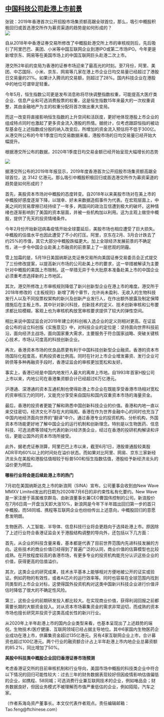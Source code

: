 <!--1594669922000-->
[中国科技公司赴港上市前景](https://cn.ft.com/story/001088517?full=y)
------

<div></div><div class="story-lead">张锐：2019年香港首次公开招股市场集资额高踞全球首位，那么，吸引中概股积极回归或首选港交所作为募资渠道的趋势是如何形成的？</div><div class=" story-image image"><img src="https://thumbor.ftacademy.cn/unsafe/1340x754/https://thumbor.ftacademy.cn/unsafe/picture/1/000089261_piclink.jpg"></div><div class="story-body"><div id="story-body-container"><p>自从2018年中香港证券交易所修改了中概股赴港交所上市的审核规则后，先后吸引了阿里巴巴、美团、小米等中国互联网企业到港IPO或第二市场IPO。今年更是新增京东、网易等在美国市场上的中国互联网巨头赴港二次上市。</p><p>港交所2年前的变局为香港的证券市场迎来了最高光的时刻。至7月份，阿里、美团、中芯国际、小米、京东、网易等几家在港上市企业日均交易量已经超过了港股日交易量的21%。如果计入腾讯的交易额，则超过了28%。国内科技企业在港股中的地位可谓举足轻重。</p><p>今年5月，恒生指数公司更是发布消息称将尽快调整指数权重，可能提高大医疗类企业、信息产业和可选消费股票的权重，这是恒生指数15年来最大的一次权重调整，其由金融地产为主的权重分配将首次做出重大变局。</p><p>而这一改变将直接影响恒生指数的上升空间和活跃度，更好地体现港股上市企业的组成特点同时也激起了更多资金流入港股的热情。据统计，仅考虑跟踪恒指的被动型基金在上述指数成分股的纳入改变后，所增加的资金流入预估将不低于300亿。从港交所公布的今年1季度日均交易数据来看，港股市场的日均交易量已经开始大幅提升。</p><div  data-o-ads-name="mpu-middle1" class="o-ads in-article-advert" data-o-ads-formats-default="false"  data-o-ads-formats-small="FtcMobileMpu"  data-o-ads-formats-medium="FtcMpu" data-o-ads-formats-large="FtcMpu" data-o-ads-formats-extra="FtcMpu" data-o-ads-targeting="cnpos=middle1;" data-cy='[{"devices":["PC","iPhoneWeb","AndroidWeb","iPhoneApp","AndroidApp"],"pattern":"MPU","position":"Middle1","container":"mpuInStory"}]'></div><p>根据港交所公布的数据，2020年1季度日均交易金额已经开始呈现大幅增长的态势</p><div class="pic"><img src="https://thumbor.ftacademy.cn/unsafe/picture/7/000097287_piclink.jpg"></div><p>据港交所公布的2019年年报显示，2019年度香港首次公开招股市场集资额高踞全球首位，达 3142 亿港元。那么吸引中概股积极回归或首选港交所作为募资渠道的趋势是如何形成的？</p><p>首先，美股资本市场对中概股的态度转变。自2018年以来美股市场对在美上市的中概股好感度逐渐下降，以瑞幸、好未来数据造假事件为代表。在宏观层面上，中美之间的贸易摩擦已经持续了一年多，两国间的政治互信遭到极大的破坏。这种情绪也逐渐影响到了美国的资本层面，并被一些机构加以利用。这为主观上做空中概股，提供了先天的投资情绪条件。</p><p>今年2月份开始新冠病毒疫情开始全球蔓延后，美股市场也相应遭受了巨大损失。中概股的估值水平也因此遭受了不小的打压。阿里，京东在2月、3月合计跌去了约25%的市值，其它大部分中概股跌幅更大。加上全球经济发展前景的不确定性，进一步令中国企业赴美上市融资的前景蒙上了一层悲观的阴霾。</p><p>雪上加霜的是，5月19日美国纳斯达克证券交易所向美国证券交易委员会正式提交了三份修改提案，以提高新兴市场的公司赴美上市的要求，这一举措被解读为主要针对中概股的美国上市限制。这一举措无异于令大批原本准备赴美上市的中国企业必须重考虑选择新的上市地区。</p><p>其次，港交所修改上市审核规则降低了新兴创新型企业在港上市的难度。港交所于2018年修改的《主板规则》新增了两个章节，允许尚未盈利、无收入的生物科技发行人以及不同投票权架构的新兴及创新产业发行人，在作出额外披露及制定保障措施后在主板上市。其中针对新兴科技，创新技术的定义、技术创新审核和公布要求都比较模糊，客观上也为审核机构放宽审核要求提供了较大的弹性空间。</p><div data-o-ads-name="mpu-middle2" class="o-ads in-article-advert" data-o-ads-formats-default="false"  data-o-ads-formats-small="FtcMobileMpu"  data-o-ads-formats-medium="false" data-o-ads-formats-large="false" data-o-ads-formats-extra="false" data-o-ads-targeting="cnpos=middle2;" data-cy='[{"devices":["iPhoneWeb","AndroidWeb","iPhoneApp","AndroidApp"],"pattern":"MPU","position":"Middle2","container":"mpuInStory"}]'></div><p>相比来说中国证监会对2019年建立的科创板入选企业的定义则相对更高。在证监会公布的设立科创版《实施意见》中，对科技企业的定位是：坚持面向世界科技前沿，面向经济主战场，面向国家重大需求，主要服务于符合国家战略、突破关键核心技术，市场认可度高的科技创新企业。</p><p>再次，香港资本市场的优良品质更有利于中国科技创新型企业融资。香港的资本市场国际化程度高，机构投资者比例高。同时在针对上市企业增发募资、发行企业可转债等多种再融资手段时，香港证监会的审核更加宽松和友好。</p><p>事实上，香港已经是中国内地发行人最大的离岸上市地。自1993年首家H股公司上市以来，内地公司在香港集资额合计已经超过6万亿港元。</p><p>沪港通、深港通的资本互通机制也使得赴港上市企业在既能享受香港市场相对宽松的资审核压力的同时，又能充分享受来自国际和国内双重资本市场的海量资金。</p><p>最后，香港的投资者更能了解和熟悉中国创新科技企业的价值。香港和内地一直以来交往密切，经济文化不存在大的隔阂。香港在作为世界金融中心的同时也充当了中国内地经济面向世界的“翻译”中介。通过香港专业的投资机构、分析机构，外国资本市场能更好地了解中国企业的运行机制和创新理念。特别是以生物医药、信息科技、可选消费等领域为代表的新兴经济类企业，经过在香港的投研机构解读和评估，更能让国外的资本市场所接受。</p><div data-o-ads-name="mpu-middle3" class="o-ads in-article-advert" data-o-ads-formats-default="false"  data-o-ads-formats-small="FtcMobileMpu"  data-o-ads-formats-medium="false" data-o-ads-formats-large="false" data-o-ads-formats-extra="false" data-o-ads-targeting="cnpos=middle3;" data-cy='[{"devices":["iPhoneWeb","AndroidWeb","iPhoneApp","AndroidApp"],"pattern":"MPU","position":"Middle3","container":"mpuInStory"}]'></div><p>此外，据老虎证券测算，阿里巴巴上市以来，截至6月1日，港股普通股较美股ADR平均60%以上的时间处在溢价状态。而如果对比阿里、网易、京东三家新经济龙头在美股和港股估值相较于标普500和恒生指数估值，港股给予新经济龙头的溢价更为明显。</p><p><b>哪些行业将会是后续赴港上市的热门</b></p><p>7月初在美国纳斯达克上市的新浪网（SINA）宣布，公司董事会收到由New Wave MMXV Limited发出的日期为2020年7月6日的非约束性私有化要约。New Wave是一家注册于英属维京群岛、由新浪董事长兼CEO曹国伟控制的公司。新浪股价在7月6日周一开盘当天即大涨10%，新浪网是今年下半年踏出回归第一步的首只中概股。而58同城、携程等互联网企业也纷纷传出上述意向，中概股回归的意愿愈发明朗。</p><p>生物医药、人工智能、半导体、信息科技行业将会更趋向于选择赴港上市。原因除了上述行业符合香港证监会关于港股结构调整的导向外，还包括以下几方面：</p><p>首先，从企业的科技含量来看，基本都是代表了目前世界范围内先进科技发展的方向。这些技术的商业价值已经得到了普遍广泛的认同，商业价值的估算模型也比较成熟。在开放程度较高的香港市场，有更多专业的投资机构能充分认识这些企业的价值，获得更高的估值溢价。</p><div data-o-ads-name="mpu-middle4" class="o-ads in-article-advert" data-o-ads-formats-default="false"  data-o-ads-formats-small="FtcMobileMpu"  data-o-ads-formats-medium="false" data-o-ads-formats-large="false" data-o-ads-formats-extra="false" data-o-ads-targeting="cnpos=middle4;" data-cy='[{"devices":["iPhoneWeb","AndroidWeb","iPhoneApp","AndroidApp"],"pattern":"MPU","position":"Middle4","container":"mpuInStory"}]'></div><p>其次，这类企业的研究成果，技术水平基本上能够相对方便地被公开的证实或验证。例如药物的有效性，或者AI芯片的运行效率等。同时也容易在全球范围内找到同类型的上市企业对标，这使得国外投资机构对这类中国新兴科技企业进行价值评估时降低了很大的不确定性风险。</p><p>第三，这些企业的前期研发投入都比较大。在实现商业价值，获得利润回报之前都需要长期的大额资金投入。对从资本市场募集资金的需求非常迫切，而成熟的资本市场也擅长研究并投资于这类高成长性的新兴行业。</p><p>从2020年上半年赴港上市的国内企业类型来看，也基本呈现出了上述趋势的端倪。生物技术/医疗健康、互联网领域已经占据主导地位。其中6家国内生物医药企业成功在港上市，供募集资金超过135亿港元。另有4家互联网企业上市，合计募资也超过100亿港元。两个行业的融资额合计占上半年赴港上市内地企业总募资额的85.2%，同比增加了50%。</p><p><b>美股中科技类中概股企业回归香港证券市场预测</b></p><p>考虑香港证交所的目前审核机制和行业导向，美国市场中概股的科技类企业中符合以下情况的回归可能性较大：过去三年的财务数据表现较好但因疫情影响估值偏低的企业，如携程、58同城；可选消费行业兼互联网技术的企业，例如唯品会；财务数据良好，但因业务模式不被理解而市值严重低估的企业，例如陌陌，汽车之家。</p><div data-o-ads-name="mpu-middle5" class="o-ads in-article-advert" data-o-ads-formats-default="false"  data-o-ads-formats-small="FtcMobileMpu"  data-o-ads-formats-medium="false" data-o-ads-formats-large="false" data-o-ads-formats-extra="false" data-o-ads-targeting="cnpos=middle5;" data-cy='[{"devices":["iPhoneWeb","AndroidWeb","iPhoneApp","AndroidApp"],"pattern":"MPU","position":"Middle4","container":"mpuInStory"}]'></div><p>（作者系海岛资产董事长。本文仅代表作者观点。责任编辑邮箱：Tao.feng@ftchinese.com）</p></div><div class="clearfloat"></div></div>
